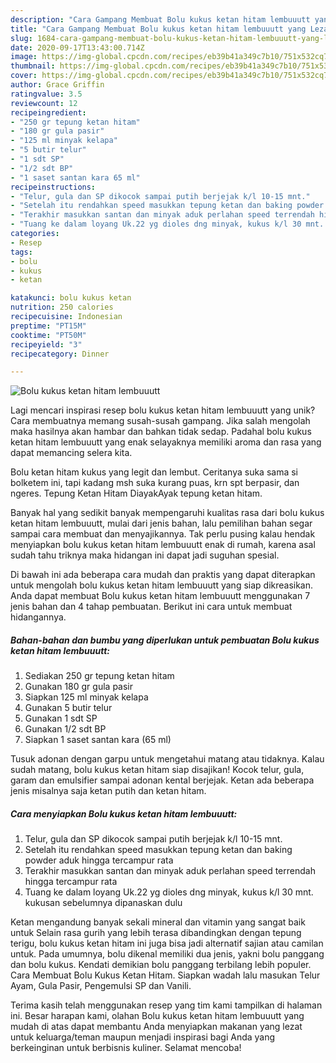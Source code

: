 ```yaml
---
description: "Cara Gampang Membuat Bolu kukus ketan hitam lembuuutt yang Lezat"
title: "Cara Gampang Membuat Bolu kukus ketan hitam lembuuutt yang Lezat"
slug: 1684-cara-gampang-membuat-bolu-kukus-ketan-hitam-lembuuutt-yang-lezat
date: 2020-09-17T13:43:00.714Z
image: https://img-global.cpcdn.com/recipes/eb39b41a349c7b10/751x532cq70/bolu-kukus-ketan-hitam-lembuuutt-foto-resep-utama.jpg
thumbnail: https://img-global.cpcdn.com/recipes/eb39b41a349c7b10/751x532cq70/bolu-kukus-ketan-hitam-lembuuutt-foto-resep-utama.jpg
cover: https://img-global.cpcdn.com/recipes/eb39b41a349c7b10/751x532cq70/bolu-kukus-ketan-hitam-lembuuutt-foto-resep-utama.jpg
author: Grace Griffin
ratingvalue: 3.5
reviewcount: 12
recipeingredient:
- "250 gr tepung ketan hitam"
- "180 gr gula pasir"
- "125 ml minyak kelapa"
- "5 butir telur"
- "1 sdt SP"
- "1/2 sdt BP"
- "1 saset santan kara 65 ml"
recipeinstructions:
- "Telur, gula dan SP dikocok sampai putih berjejak k/l 10-15 mnt."
- "Setelah itu rendahkan speed masukkan tepung ketan dan baking powder aduk hingga tercampur rata"
- "Terakhir masukkan santan dan minyak aduk perlahan speed terrendah hingga tercampur rata"
- "Tuang ke dalam loyang Uk.22 yg dioles dng minyak, kukus k/l 30 mnt. kukusan sebelumnya dipanaskan dulu"
categories:
- Resep
tags:
- bolu
- kukus
- ketan

katakunci: bolu kukus ketan 
nutrition: 250 calories
recipecuisine: Indonesian
preptime: "PT15M"
cooktime: "PT50M"
recipeyield: "3"
recipecategory: Dinner

---
```



![Bolu kukus ketan hitam lembuuutt](https://img-global.cpcdn.com/recipes/eb39b41a349c7b10/751x532cq70/bolu-kukus-ketan-hitam-lembuuutt-foto-resep-utama.jpg)

Lagi mencari inspirasi resep bolu kukus ketan hitam lembuuutt yang unik? Cara membuatnya memang susah-susah gampang. Jika salah mengolah maka hasilnya akan hambar dan bahkan tidak sedap. Padahal bolu kukus ketan hitam lembuuutt yang enak selayaknya memiliki aroma dan rasa yang dapat memancing selera kita.

Bolu ketan hitam kukus yang legit dan lembut. Ceritanya suka sama si bolketem ini, tapi kadang msh suka kurang puas, krn spt berpasir, dan ngeres. Tepung Ketan Hitam DiayakAyak tepung ketan hitam.

Banyak hal yang sedikit banyak mempengaruhi kualitas rasa dari bolu kukus ketan hitam lembuuutt, mulai dari jenis bahan, lalu pemilihan bahan segar sampai cara membuat dan menyajikannya. Tak perlu pusing kalau hendak menyiapkan bolu kukus ketan hitam lembuuutt enak di rumah, karena asal sudah tahu triknya maka hidangan ini dapat jadi suguhan spesial.


Di bawah ini ada beberapa cara mudah dan praktis yang dapat diterapkan untuk mengolah bolu kukus ketan hitam lembuuutt yang siap dikreasikan. Anda dapat membuat Bolu kukus ketan hitam lembuuutt menggunakan 7 jenis bahan dan 4 tahap pembuatan. Berikut ini cara untuk membuat hidangannya.

<!--inarticleads1-->

##### Bahan-bahan dan bumbu yang diperlukan untuk pembuatan Bolu kukus ketan hitam lembuuutt:

1. Sediakan 250 gr tepung ketan hitam
1. Gunakan 180 gr gula pasir
1. Siapkan 125 ml minyak kelapa
1. Gunakan 5 butir telur
1. Gunakan 1 sdt SP
1. Gunakan 1/2 sdt BP
1. Siapkan 1 saset santan kara (65 ml)


Tusuk adonan dengan garpu untuk mengetahui matang atau tidaknya. Kalau sudah matang, bolu kukus ketan hitam siap disajikan! Kocok telur, gula, garam dan emulsifier sampai adonan kental berjejak. Ketan ada beberapa jenis misalnya saja ketan putih dan ketan hitam. 

<!--inarticleads2-->

##### Cara menyiapkan Bolu kukus ketan hitam lembuuutt:

1. Telur, gula dan SP dikocok sampai putih berjejak k/l 10-15 mnt.
1. Setelah itu rendahkan speed masukkan tepung ketan dan baking powder aduk hingga tercampur rata
1. Terakhir masukkan santan dan minyak aduk perlahan speed terrendah hingga tercampur rata
1. Tuang ke dalam loyang Uk.22 yg dioles dng minyak, kukus k/l 30 mnt. kukusan sebelumnya dipanaskan dulu


Ketan mengandung banyak sekali mineral dan vitamin yang sangat baik untuk Selain rasa gurih yang lebih terasa dibandingkan dengan tepung terigu, bolu kukus ketan hitam ini juga bisa jadi alternatif sajian atau camilan untuk. Pada umumnya, bolu dikenal memiliki dua jenis, yakni bolu panggang dan bolu kukus. Kendati demikian bolu panggang terbilang lebih populer. Cara Membuat Bolu Kukus Ketan Hitam. Siapkan wadah lalu masukan Telur Ayam, Gula Pasir, Pengemulsi SP dan Vanili. 

Terima kasih telah menggunakan resep yang tim kami tampilkan di halaman ini. Besar harapan kami, olahan Bolu kukus ketan hitam lembuuutt yang mudah di atas dapat membantu Anda menyiapkan makanan yang lezat untuk keluarga/teman maupun menjadi inspirasi bagi Anda yang berkeinginan untuk berbisnis kuliner. Selamat mencoba!
